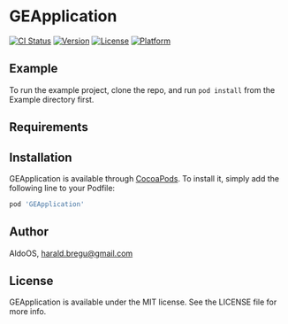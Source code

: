 # GEApplication

[![CI Status](https://img.shields.io/travis/AldoOS/GEApplication.svg?style=flat)](https://travis-ci.org/AldoOS/GEApplication)
[![Version](https://img.shields.io/cocoapods/v/GEApplication.svg?style=flat)](https://cocoapods.org/pods/GEApplication)
[![License](https://img.shields.io/cocoapods/l/GEApplication.svg?style=flat)](https://cocoapods.org/pods/GEApplication)
[![Platform](https://img.shields.io/cocoapods/p/GEApplication.svg?style=flat)](https://cocoapods.org/pods/GEApplication)

## Example

To run the example project, clone the repo, and run `pod install` from the Example directory first.

## Requirements

## Installation

GEApplication is available through [CocoaPods](https://cocoapods.org). To install
it, simply add the following line to your Podfile:

```ruby
pod 'GEApplication'
```

## Author

AldoOS, harald.bregu@gmail.com

## License

GEApplication is available under the MIT license. See the LICENSE file for more info.
